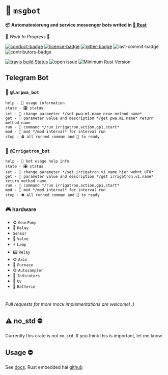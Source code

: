 #  :robot: `msgbot`

 **📦  Automatesierung and service messenger bots writed in [🦀 **Rust**](https://github.com/asmolkov/msgbot)**

🚧 _Work In Progress_ 🚧

[![conduct-badge][]][conduct] [![license-badge][]](#license) [![gitter-badge][]][gitter] ![last-commit-badge][] ![contributors-badge][]


<!-- Badges -->
[conduct-badge]: https://img.shields.io/badge/%E2%9D%A4-code%20of%20conduct-blue.svg
[license-badge]: https://img.shields.io/badge/license-MIT-blue
[conduct]: https://github.com/lar-rs/uv/blob/master/CODE_OF_CONDUCT.md
[gitter-badge]: https://img.shields.io/gitter/room/larpwa/community
[gitter]: https://gitter.im/larpwa/community
[last-commit-badge]: https://img.shields.io/github/last-commit/lar-rs/uv
[contributors-badge]: https://img.shields.io/github/contributors/lar-rs/uv
[docs]: https://docs.rs/lar-uv
[irc]:          https://webirc.hackint.org/#irc://irc.hackint.org/#lar
[issue]: https://img.shields.io/github/issues/lar-rs/uv?style=flat-square
[min-rust-badge]: https://img.shields.io/badge/rustc-1.38+-blue.svg
[quanta]: https://docs.rs/quanta/0.3.1/quanta/
[QuickTOCuv]: https://www.lar.com/de/produkte/toc-analyse/toc-analysator-quicktocuv.html

[![travis build Status](https://travis-ci.com/lar-rs/uv.svg?branch=master)](https://travis-ci.com/lar-rs/uv)
![open issue][issue]
![Minimum Rust Version][min-rust-badge]

## Telegram Bot 



### 🔬 `@larpwa_bot`
```
help - 📖 usage information
state - 🎛 status
set - 🔧 change parameter */set pwa.m1.name neue method name*
get - 🔧 parameter value and description */get pwa.m1.name* return method name
run - 📢 command */run irrigatron.action.gp1.start*
mod - 🔄 mod */mod interval* for interval run
stop - ⛔ all runned comman and 🔄 to ready
```
### :robot: `@Irrigatron_bot`
```
help - 📖 bot usage help info
state - 🎛 status
set - 🔧 change parameter */set irrigatron.v1.name hier wohnt UFO*
get - 📅 parameter value and description */get irrigatron.v1.name* return method name
run - 📢 command */run irrigatron.action.gp1.start*
mod - 🔄 mod */mod interval* for interval run
stop - ⛔ all runned comman and 🔄 to ready
```


### 🎮 hardware

* ⚙️  `GearPump`
* 🔧 `Relay`
*  `Sensor`
* 🔩 `Valve`
* ⚡  `Lamp`
* 📟 `Relay`
* ⚙  `Axis`
* 🧯 `Furnace`
* ⚙️  `Autosampler`
* 🚴 `Indicators`
* 🧰 `Uv`
* 🔋 `Batterie`


#
*Pull requests for more mock implementations are welcome! :)*


## ⚠ no\_std ⛔

Currently this crate is not `no_std`. If you think this is important, let me
know.


## Usage ⛔

See [docs](https://docs.rs/embedded-hal-mock/).
Rust embedded hal [github](https://github.com/rust-embedded/embedded-hal)

<!-- Badges -->
[min-rust-badge]: https://img.shields.io/badge/rustc-1.31+-blue.svg
[git-emoji]: https://www.webfx.com/tools/emoji-cheat-sheet

[irc]:          https://webirc.hackint.org/#irc://irc.hackint.org/#lar
[issue]: https://img.shields.io/github/issues/lar-rs/lscan?style=flat-square
[min-rust-badge]: https://img.shields.io/badge/rustc-1.38+-blue.svg
